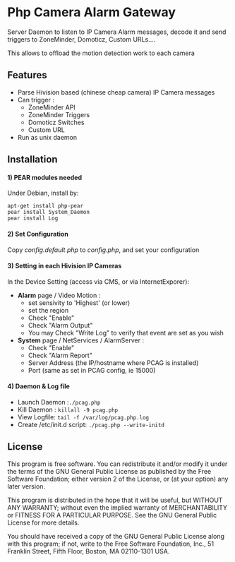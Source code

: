 # Php Camera Alarm Gateway
Server Daemon to listen to IP Camera Alarm messages, decode it and send triggers to ZoneMinder, Domoticz, Custom URLs....

This allows to offload the motion detection work to each camera


## Features

- Parse Hivision based (chinese cheap camera) IP Camera messages
- Can trigger :
    - ZoneMinder API
    - ZoneMinder Triggers
    - Domoticz Switches
    - Custom URL
- Run as unix daemon

## Installation
#### 1) PEAR modules needed
Under Debian, install by:
```
apt-get install php-pear
pear install System_Daemon
pear install Log
```

#### 2) Set Configuration
Copy *config.default.php* to *config.php*, and set your configuration

#### 3) Setting in each Hivision IP Cameras
In the Device Setting (access via CMS, or via InternetExporer):
- **Alarm** page / Video Motion :
    - set sensivity to 'Highest' (or lower)
    - set the region
    - Check "Enable"
    - Check "Alarm Output"
    - You may Check "Write Log" to verify that event are set as you wish
- **System** page / NetServices / AlarmServer :
    - Check "Enable"
    - Check "Alarm Report"
    - Server Address (the IP/hostname where PCAG is installed)
    - Port (same as set in PCAG config, ie 15000)

#### 4) Daemon & Log file
- Launch Daemon :`./pcag.php`
- Kill Daemon : `killall -9 pcag.php`
- View Logfile: `tail -f /var/log/pcag.php.log`
- Create /etc/init.d script: `./pcag.php --write-initd`


## License

This program is free software. You can redistribute it and/or modify it under the terms of the GNU General Public License as published by the Free Software Foundation; either version 2 of the License, or (at your option) any later version.

This program is distributed in the hope that it will be useful, but WITHOUT ANY WARRANTY; without even the implied warranty of MERCHANTABILITY or FITNESS FOR A PARTICULAR PURPOSE.  See the GNU General Public License for more details.

You should have received a copy of the GNU General Public License along with this program; if not, write to the Free Software Foundation, Inc., 51 Franklin Street, Fifth Floor, Boston, MA 02110-1301 USA.
